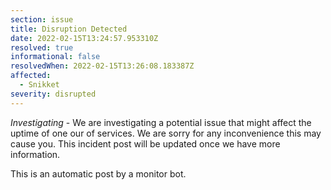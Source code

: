 ```yaml
---
section: issue
title: Disruption Detected
date: 2022-02-15T13:24:57.953310Z
resolved: true
informational: false
resolvedWhen: 2022-02-15T13:26:08.183387Z
affected:
  - Snikket
severity: disrupted
---
```

*Investigating* - We are investigating a potential issue that might affect the uptime of one our of services. We are sorry for any inconvenience this may cause you. This incident post will be updated once we have more information.

This is an automatic post by a monitor bot.
        